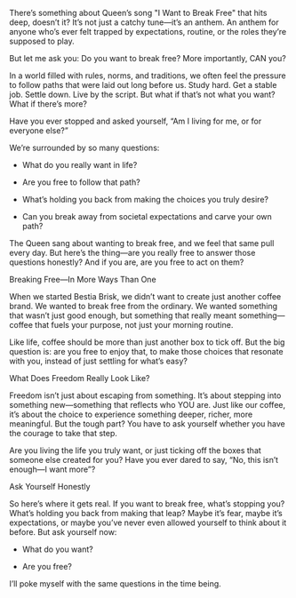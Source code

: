 
There’s something about Queen’s song "I Want to Break Free" that hits deep, doesn’t it? It’s not just a catchy tune—it’s an anthem. An anthem for anyone who’s ever felt trapped by expectations, routine, or the roles they’re supposed to play.

But let me ask you: Do you want to break free? More importantly, CAN you?

In a world filled with rules, norms, and traditions, we often feel the pressure to follow paths that were laid out long before us. Study hard. Get a stable job. Settle down. Live by the script. But what if that’s not what you want? What if there’s more? 


Have you ever stopped and asked yourself, “Am I living for me, or for everyone else?”

We’re surrounded by so many questions:  

- What do you really want in life?  

- Are you free to follow that path?  

- What’s holding you back from making the choices you truly desire?  

- Can you break away from societal expectations and carve your own path?

The Queen sang about wanting to break free, and we feel that same pull every day. But here’s the thing—are you really free to answer those questions honestly? And if you are, are you free to act on them?

Breaking Free—In More Ways Than One

When we started Bestia Brisk, we didn’t want to create just another coffee brand. We wanted to break free from the ordinary. We wanted something that wasn’t just good enough, but something that really meant something—coffee that fuels your purpose, not just your morning routine.

Like life, coffee should be more than just another box to tick off. But the big question is: are you free to enjoy that, to make those choices that resonate with you, instead of just settling for what’s easy?

What Does Freedom Really Look Like?

Freedom isn’t just about escaping from something. It’s about stepping into something new—something that reflects who YOU are. Just like our coffee, it’s about the choice to experience something deeper, richer, more meaningful. But the tough part? You have to ask yourself whether you have the courage to take that step.

Are you living the life you truly want, or just ticking off the boxes that someone else created for you? Have you ever dared to say, “No, this isn’t enough—I want more”?

Ask Yourself Honestly

So here’s where it gets real. If you want to break free, what’s stopping you? What’s holding you back from making that leap? Maybe it’s fear, maybe it’s expectations, or maybe you’ve never even allowed yourself to think about it before. But ask yourself now:

  
- What do you want?

- Are you free?


I’ll poke myself with the same questions in the time being.
